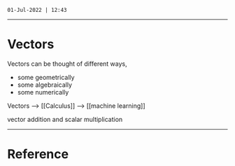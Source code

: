 `01-Jul-2022 | 12:43`

---
# Vectors

Vectors can be thought of different ways,
- some geometrically
- some algebraically 
- some numerically


Vectors --> [[Calculus]] --> [[machine learning]]

vector addition and scalar multiplication


---
# Reference

